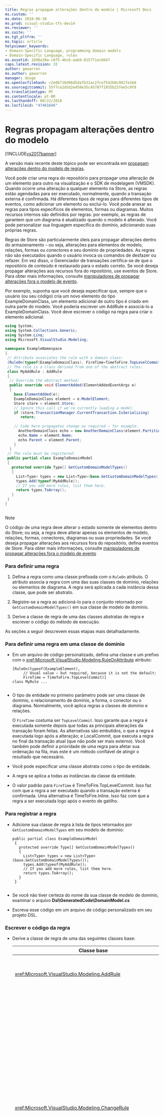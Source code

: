 ```yaml
---
title: Regras propagam alterações dentro do modelo | Microsoft Docs
ms.custom: ''
ms.date: 2018-06-30
ms.prod: visual-studio-tfs-dev14
ms.reviewer: ''
ms.suite: ''
ms.tgt_pltfrm: ''
ms.topic: article
helpviewer_keywords:
- Domain-Specific Language, programming domain models
- Domain-Specific Language, rules
ms.assetid: 1690a38a-c8f5-4bc6-aab9-015771ec6647
caps.latest.revision: 32
author: gewarren
ms.author: gewarren
manager: douge
ms.openlocfilehash: c2e0b710d96d5da7b31ac2fce7542b0c981fe1b8
ms.sourcegitcommit: 55f7ce2d5d2e458e35c45787f1935b237ee5c9f8
ms.translationtype: MT
ms.contentlocale: pt-BR
ms.lasthandoff: 08/22/2018
ms.locfileid: "47461646"
---
```

# <a name="rules-propagate-changes-within-the-model"></a>Regras propagam alterações dentro do modelo
[!INCLUDE[vs2017banner](../includes/vs2017banner.md)]

A versão mais recente deste tópico pode ser encontrada em [propagam alterações dentro do modelo de regras](https://docs.microsoft.com/visualstudio/modeling/rules-propagate-changes-within-the-model).  
  
Você pode criar uma regra do repositório para propagar uma alteração de um elemento para outro na visualização e o SDK de modelagem (VMSDK). Quando ocorre uma alteração a qualquer elemento na Store, as regras estão agendadas para ser executado, normalmente, quando a transação externa é confirmada. Há diferentes tipos de regras para diferentes tipos de eventos, como adicionar um elemento ou excluí-lo. Você pode anexar as regras para tipos específicos de elementos, formas ou diagramas. Muitos recursos internos são definidos por regras: por exemplo, as regras de garantem que um diagrama é atualizado quando o modelo é alterado. Você pode personalizar sua linguagem específica do domínio, adicionando suas próprias regras.  
  
 Regras de Store são particularmente úteis para propagar alterações dentro do armazenamento – ou seja, alterações para elementos de modelo, relações, formas ou conectores e seu domínio de propriedades. As regras não são executados quando o usuário invoca os comandos de desfazer ou refazer. Em vez disso, o Gerenciador de transações certifica-se de que o repositório de conteúdo é restaurado para o estado correto. Se você deseja propagar alterações aos recursos fora do repositório, use eventos de Store. Para obter mais informações, consulte [manipuladores de propagar alterações fora o modelo de evento](../modeling/event-handlers-propagate-changes-outside-the-model.md).  
  
 Por exemplo, suponha que você deseja especificar que, sempre que o usuário (ou seu código) cria um novo elemento do tipo ExampleDomainClass, um elemento adicional de outro tipo é criado em outra parte do modelo. Você poderia escrever um AddRule e associá-lo a ExampleDomainClass. Você deve escrever o código na regra para criar o elemento adicional.  
  
```csharp  
using System;  
using System.Collections.Generic;  
using System.Linq;  
using Microsoft.VisualStudio.Modeling;  
  
namespace ExampleNamespace  
{  
 // Attribute associates the rule with a domain class:  
 [RuleOn(typeof(ExampleDomainClass), FireTime=TimeToFire.TopLevelCommit)]  
 // The rule is a class derived from one of the abstract rules:  
 class MyAddRule : AddRule  
 {  
  // Override the abstract method:  
  public override void ElementAdded(ElementAddedEventArgs e)  
  {  
    base.ElementAdded(e);  
    ExampleDomainClass element = e.ModelElement;  
    Store store = element.Store;  
    // Ignore this call if we're currently loading a model:  
    if (store.TransactionManager.CurrentTransaction.IsSerializing)   
       return;  
  
    // Code here propagates change as required – for example:  
      AnotherDomainClass echo = new AnotherDomainClass(element.Partition);  
      echo.Name = element.Name;  
      echo.Parent = element.Parent;    
    }  
  }  
 // The rule must be registered:  
 public partial class ExampleDomainModel  
 {  
   protected override Type[] GetCustomDomainModelTypes()  
   {  
     List<Type> types = new List<Type>(base.GetCustomDomainModelTypes());  
     types.Add(typeof(MyAddRule));  
     // If you add more rules, list them here.   
     return types.ToArray();  
   }  
 }  
}  
  
```  
  
> [!NOTE]
>  O código de uma regra deve alterar o estado somente de elementos dentro do Store; ou seja, a regra deve alterar apenas os elementos de modelo, relações, formas, conectores, diagramas ou suas propriedades. Se você deseja propagar alterações aos recursos fora do repositório, defina eventos de Store. Para obter mais informações, consulte [manipuladores de propagar alterações fora o modelo de evento](../modeling/event-handlers-propagate-changes-outside-the-model.md)  
  
### <a name="to-define-a-rule"></a>Para definir uma regra  
  
1.  Defina a regra como uma classe prefixada com o `RuleOn` atributo. O atributo associa a regra com uma das suas classes de domínio, relações ou elementos de diagrama. A regra será aplicada a cada instância dessa classe, que pode ser abstrato.  
  
2.  Registre-se a regra ao adicioná-lo para o conjunto retornado por `GetCustomDomainModelTypes()` em sua classe de modelo de domínio.  
  
3.  Derive a classe de regra de uma das classes abstratas de regra e escrever o código do método de execução.  
  
 As seções a seguir descrevem essas etapas mais detalhadamente.  
  
### <a name="to-define-a-rule-on-a-domain-class"></a>Para definir uma regra em uma classe de domínio  
  
-   Em um arquivo de código personalizado, defina uma classe e um prefixo com o <xref:Microsoft.VisualStudio.Modeling.RuleOnAttribute> atributo:  
  
    ```  
    [RuleOn(typeof(ExampleElement),   
         // Usual value – but required, because it is not the default:  
         FireTime = TimeToFire.TopLevelCommit)]   
    class MyRule ...  
  
    ```  
  
-   O tipo de entidade no primeiro parâmetro pode ser uma classe de domínio, o relacionamento de domínio, a forma, o conector ou o diagrama. Normalmente, você aplica regras a classes de domínio e relações.  
  
     O `FireTime` costuma ser `TopLevelCommit`. Isso garante que a regra é executada somente depois que todas as principais alterações da transação foram feitas. As alternativas são embutidos, o que a regra é executada logo após a alteração; e LocalCommit, que executa a regra no final da transação atual (que não pode ser mais externo). Você também pode definir a prioridade de uma regra para afetar sua ordenação na fila, mas este é um método confiável de atingir o resultado que necessário.  
  
-   Você pode especificar uma classe abstrata como o tipo de entidade.  
  
-   A regra se aplica a todas as instâncias da classe da entidade.  
  
-   O valor padrão para `FireTime` é TimeToFire.TopLevelCommit. Isso faz com que a regra a ser executado quando a transação externa é confirmada. Uma alternativa é TimeToFire.Inline. Isso faz com que a regra a ser executada logo após o evento de gatilho.  
  
### <a name="to-register-the-rule"></a>Para registrar a regra  
  
-   Adicione sua classe de regra à lista de tipos retornados por `GetCustomDomainModelTypes` em seu modelo de domínio:  
  
    ```  
    public partial class ExampleDomainModel  
     {  
       protected override Type[] GetCustomDomainModelTypes()  
       {  
         List<Type> types = new List<Type>(base.GetCustomDomainModelTypes());  
         types.Add(typeof(MyAddRule));  
         // If you add more rules, list them here.   
         return types.ToArray();  
       }  
     }  
  
    ```  
  
-   Se você não tiver certeza do nome da sua classe de modelo de domínio, examinar o arquivo **Dsl\GeneratedCode\DomainModel.cs**  
  
-   Escreva esse código em um arquivo de código personalizado em seu projeto DSL.  
  
### <a name="to-write-the-code-of-the-rule"></a>Escrever o código da regra  
  
-   Derive a classe de regra de uma das seguintes classes base:  
  
    |Classe base|Disparador|  
    |----------------|-------------|  
    |<xref:Microsoft.VisualStudio.Modeling.AddRule>|Um elemento, um link ou uma forma é adicionada.<br /><br /> Use isso para detectar novas relações, além de novos elementos.|  
    |<xref:Microsoft.VisualStudio.Modeling.ChangeRule>|Um valor de propriedade de domínio é alterado. O argumento de método fornece os valores novos e antigos.<br /><br /> Para formas, esta regra é disparada quando o interno `AbsoluteBounds` alterações de propriedade, se a forma é movida.<br /><br /> Em muitos casos, é mais conveniente substituir `OnValueChanged` ou `OnValueChanging` no manipulador de propriedade. Esses métodos são chamados imediatamente antes e após a alteração. Por outro lado, a regra é executada normalmente no final da transação. Para obter mais informações, consulte [manipuladores de alteração de valor de propriedade de domínio](../modeling/domain-property-value-change-handlers.md). **Observação:** essa regra não é disparada quando um link é criado ou excluído. Em vez disso, escreva uma `AddRule` e um `DeleteRule` para a relação de domínio.|  
    |<xref:Microsoft.VisualStudio.Modeling.DeletingRule>|Acionado quando um elemento ou o link está prestes a ser excluído. A propriedade ModelElement.IsDeleting é true até o término da transação.|  
    |<xref:Microsoft.VisualStudio.Modeling.DeleteRule>|Executado quando um elemento ou um link foi excluído. A regra é executada depois que todas as outras regras foram executadas, incluindo DeletingRules. ModelElement.IsDeleting for false, e ModelElement.IsDeleted for true. Para permitir um Desfazer subsequente, o elemento não é realmente removido da memória, mas ele é removido do Store.ElementDirectory.|  
    |<xref:Microsoft.VisualStudio.Modeling.MoveRule>|Um elemento é movido de um repositório de partição para outra.<br /><br /> (Observe que isso não está relacionado à posição de uma forma gráfica).|  
    |<xref:Microsoft.VisualStudio.Modeling.RolePlayerChangeRule>|Essa regra se aplica somente a relações de domínio. Se você atribuir explicitamente um elemento de modelo para ambas as extremidades de um link é disparado.|  
    |<xref:Microsoft.VisualStudio.Modeling.RolePlayerPositionChangeRule>|Acionado quando a ordenação de links para ou de um elemento é alterada usando os métodos MoveBefore ou MoveToIndex em um link.|  
    |<xref:Microsoft.VisualStudio.Modeling.TransactionBeginningRule>|Executado quando uma transação é criada.|  
    |<xref:Microsoft.VisualStudio.Modeling.TransactionCommittingRule>|Executado quando a transação está prestes a ser confirmada.|  
    |<xref:Microsoft.VisualStudio.Modeling.TransactionRollingBackRule>|Executado quando a transação está prestes a ser revertida.|  
  
-   Cada classe tem um método que você substituir. Tipo `override` em sua classe para descobri-lo. O parâmetro deste método identifica o elemento que está sendo alterado.  
  
 Observe os seguintes pontos sobre as regras:  
  
1.  O conjunto de alterações em uma transação pode disparar regras de muitos. Geralmente, as regras são executadas quando a transação externa é confirmada. Elas são executadas em uma ordem não especificada.  
  
2.  Uma regra sempre será executada dentro de uma transação. Portanto, não é preciso criar uma nova transação para fazer alterações.  
  
3.  As regras não são executadas quando uma transação é revertida, ou quando são executadas as operações de desfazer ou refazer. Essas operações de redefinição de todo o conteúdo da Store para seu estado anterior. Portanto, se sua regra altera o estado de qualquer coisa fora a Store, ele pode não manter em synchronism com a Store conteúdo. Para atualizar o estado de fora a Store, é melhor usar eventos. Para obter mais informações, consulte [manipuladores de propagar alterações fora o modelo de evento](../modeling/event-handlers-propagate-changes-outside-the-model.md).  
  
4.  Algumas regras são executadas quando um modelo é carregado do arquivo. Para determinar se o carregamento ou salvamento está em andamento, use `store.TransactionManager.CurrentTransaction.IsSerializing`.  
  
5.  Se o código da sua regra cria mais gatilhos de regra, eles serão adicionados ao final da lista de acionamento e serão executados antes que a transação seja concluída. DeletedRules são executados depois de todas as outras regras. Uma regra pode executar muitas vezes em uma transação, uma vez para cada alteração.  
  
6.  Para passar informações para e de regras, você pode armazenar informações no `TransactionContext`. Isso é apenas um dicionário que é mantido durante a transação. Ele é descartado quando a transação termina. Os argumentos do evento em cada regra fornecem acesso a ele. Lembre-se de que as regras não são executadas em uma ordem previsível.  
  
7.  Usar regras após considerar outras alternativas. Por exemplo, se você quiser atualizar uma propriedade quando um valor for alterado, considere o uso de uma propriedade calculada. Se você quiser restringir o tamanho ou local de uma forma, use um `BoundsRule`. Se você quiser responder a uma alteração em um valor de propriedade, adicione um `OnValueChanged` manipulador para a propriedade. Para obter mais informações, consulte [respondendo a e propagando alterações](../modeling/responding-to-and-propagating-changes.md).  
  
## <a name="example"></a>Exemplo  
 O exemplo a seguir atualiza uma propriedade quando uma relação de domínio é instanciada para vincular dois elementos. A regra será acionada não apenas quando o usuário cria um link em um diagrama, mas também se o código de programa cria um link.  
  
 Para testar este exemplo, criar uma DSL usando o modelo de solução de fluxo de tarefa e insira o código a seguir em um arquivo no projeto Dsl. Compilar e executar a solução e abra o arquivo de exemplo no projeto de depuração. Desenhe um Link de comentário entre uma forma de comentário e um elemento de fluxo. Altera o texto do comentário ao relatório do elemento mais recente que você se conectou a ele para.  
  
 Na prática, você geralmente escreveria um DeleteRule para cada AddRule.  
  
```  
using System;  
using System.Collections.Generic;  
using System.Linq;  
using System.Text;  
using Microsoft.VisualStudio.Modeling;  
  
namespace Company.TaskRuleExample  
{  
  
  [RuleOn(typeof(CommentReferencesSubjects))]  
  public class RoleRule : AddRule  
  {  
  
    public override void ElementAdded(ElementAddedEventArgs e)  
    {  
      base.ElementAdded(e);  
      CommentReferencesSubjects link = e.ModelElement as CommentReferencesSubjects;  
      Comment comment = link.Comment;  
      FlowElement subject = link.Subject;  
      Transaction current = link.Store.TransactionManager.CurrentTransaction;  
      // Don't want to run when we're just loading from file:  
      if (current.IsSerializing) return;  
      comment.Text = "Flow has " + subject.FlowTo.Count + " outgoing connections";  
    }  
  
  }  
  
  public partial class TaskRuleExampleDomainModel  
  {  
    protected override Type[] GetCustomDomainModelTypes()  
    {  
      List<Type> types = new List<Type>(base.GetCustomDomainModelTypes());  
      types.Add(typeof(RoleRule));  
      return types.ToArray();  
    }  
  }  
  
}  
  
```  
  
## <a name="see-also"></a>Consulte também  
 [Manipuladores de eventos propagam alterações fora do modelo](../modeling/event-handlers-propagate-changes-outside-the-model.md)   
 [BoundsRules restringem o local e o tamanho de uma forma](../modeling/boundsrules-constrain-shape-location-and-size.md)



